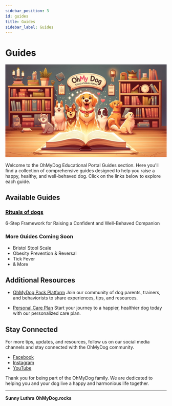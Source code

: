 ```yaml
---
sidebar_position: 3
id: guides
title: Guides
sidebar_label: Guides
---
```


# Guides
![OhMyDog Rocks Banner](../../static/img/Guides-Cover.jpg)

Welcome to the OhMyDog Educational Portal Guides section. Here you'll find a collection of comprehensive guides designed to help you raise a happy, healthy, and well-behaved dog. Click on the links below to explore each guide.

## Available Guides

### [Rituals of dogs](./Rituals-of-dogs)
6-Step Framework for Raising a Confident and Well-Behaved Companion

### More Guides Coming Soon
- Bristol Stool Scale
- Obesity Prevention & Reversal
- Tick Fever
- & More

## Additional Resources

- [OhMyDog Pack Platform](https://ohmydog.rocks)
  Join our community of dog parents, trainers, and behaviorists to share experiences, tips, and resources.

- [Personal Care Plan](https://ohmydog.rocks/care)
  Start your journey to a happier, healthier dog today with our personalized care plan.

## Stay Connected

For more tips, updates, and resources, follow us on our social media channels and stay connected with the OhMyDog community.

- [Facebook](https://www.facebook.com/ohmydog.rocks)
- [Instagram](https://www.instagram.com/ohmydog.rocks)
- [YouTube](https://ohmydog.rocks/youtube)

Thank you for being part of the OhMyDog family. We are dedicated to helping you and your dog live a happy and harmonious life together.

---

**Sunny Luthra**
**OhMyDog.rocks**
